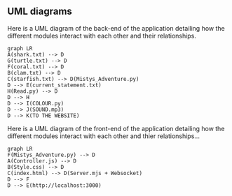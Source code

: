 
## UML diagrams

Here is a UML diagram of the back-end of the application detailing how the different modules interact with each other and their relationships.


```mermaid
graph LR
A(shark.txt) --> D
G(turtle.txt) --> D
F(coral.txt) --> D
B(clam.txt) --> D
C(starfish.txt) --> D(Mistys_Adventure.py)
D --> E(current_statement.txt)
H(Read.py) --> D
D --> H
D --> I(COLOUR.py)
D --> J(SOUND.mp3)
D --> K(TO THE WEBSITE)
```


Here is a UML diagram of the front-end of the application detailing how the different modules interact with each other and thier relationships...

```mermaid
graph LR
F(Mistys_Adventure.py) --> D
A(Controller.js) --> D
B(Style.css) --> D
C(index.html) --> D(Server.mjs + Websocket)
D --> F
D --> E(http://localhost:3000)
